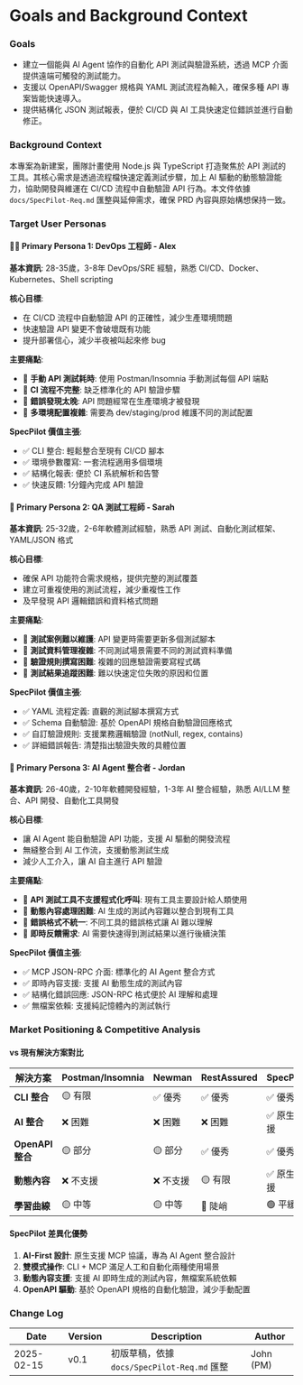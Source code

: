 # Goals and Background Context

### Goals
- 建立一個能與 AI Agent 協作的自動化 API 測試與驗證系統，透過 MCP 介面提供遠端可觸發的測試能力。
- 支援以 OpenAPI/Swagger 規格與 YAML 測試流程為輸入，確保多種 API 專案皆能快速導入。
- 提供結構化 JSON 測試報表，便於 CI/CD 與 AI 工具快速定位錯誤並進行自動修正。

### Background Context
本專案為新建案，團隊計畫使用 Node.js 與 TypeScript 打造聚焦於 API 測試的工具。其核心需求是透過流程檔快速定義測試步驟，加上 AI 驅動的動態驗證能力，協助開發與維運在 CI/CD 流程中自動驗證 API 行為。本文件依據 `docs/SpecPilot-Req.md` 匯整與延伸需求，確保 PRD 內容與原始構想保持一致。

### Target User Personas

#### 👨‍💻 **Primary Persona 1: DevOps 工程師 - Alex**
**基本資訊**: 28-35歲，3-8年 DevOps/SRE 經驗，熟悉 CI/CD、Docker、Kubernetes、Shell scripting

**核心目標**:
- 在 CI/CD 流程中自動驗證 API 的正確性，減少生產環境問題
- 快速驗證 API 變更不會破壞既有功能
- 提升部署信心，減少半夜被叫起來修 bug

**主要痛點**:
- 🔴 **手動 API 測試耗時**: 使用 Postman/Insomnia 手動測試每個 API 端點
- 🔴 **CI 流程不完整**: 缺乏標準化的 API 驗證步驟
- 🔴 **錯誤發現太晚**: API 問題經常在生產環境才被發現
- 🔴 **多環境配置複雜**: 需要為 dev/staging/prod 維護不同的測試配置

**SpecPilot 價值主張**:
- ✅ CLI 整合: 輕鬆整合至現有 CI/CD 腳本
- ✅ 環境參數覆寫: 一套流程適用多個環境
- ✅ 結構化報表: 便於 CI 系統解析和告警
- ✅ 快速反饋: 1分鐘內完成 API 驗證

#### 🧪 **Primary Persona 2: QA 測試工程師 - Sarah**
**基本資訊**: 25-32歲，2-6年軟體測試經驗，熟悉 API 測試、自動化測試框架、YAML/JSON 格式

**核心目標**:
- 確保 API 功能符合需求規格，提供完整的測試覆蓋
- 建立可重複使用的測試流程，減少重複性工作
- 及早發現 API 邏輯錯誤和資料格式問題

**主要痛點**:
- 🔴 **測試案例難以維護**: API 變更時需要更新多個測試腳本
- 🔴 **測試資料管理複雜**: 不同測試場景需要不同的測試資料準備
- 🔴 **驗證規則撰寫困難**: 複雜的回應驗證需要寫程式碼
- 🔴 **測試結果追蹤困難**: 難以快速定位失敗的原因和位置

**SpecPilot 價值主張**:
- ✅ YAML 流程定義: 直觀的測試腳本撰寫方式
- ✅ Schema 自動驗證: 基於 OpenAPI 規格自動驗證回應格式
- ✅ 自訂驗證規則: 支援業務邏輯驗證 (notNull, regex, contains)
- ✅ 詳細錯誤報告: 清楚指出驗證失敗的具體位置

#### 🤖 **Primary Persona 3: AI Agent 整合者 - Jordan**
**基本資訊**: 26-40歲，2-10年軟體開發經驗，1-3年 AI 整合經驗，熟悉 AI/LLM 整合、API 開發、自動化工具開發

**核心目標**:
- 讓 AI Agent 能自動驗證 API 功能，支援 AI 驅動的開發流程
- 無縫整合到 AI 工作流，支援動態測試生成
- 減少人工介入，讓 AI 自主進行 API 驗證

**主要痛點**:
- 🔴 **API 測試工具不支援程式化呼叫**: 現有工具主要設計給人類使用
- 🔴 **動態內容處理困難**: AI 生成的測試內容難以整合到現有工具
- 🔴 **錯誤格式不統一**: 不同工具的錯誤格式讓 AI 難以理解
- 🔴 **即時反饋需求**: AI 需要快速得到測試結果以進行後續決策

**SpecPilot 價值主張**:
- ✅ MCP JSON-RPC 介面: 標準化的 AI Agent 整合方式
- ✅ 即時內容支援: 支援 AI 動態生成的測試內容
- ✅ 結構化錯誤回應: JSON-RPC 格式便於 AI 理解和處理
- ✅ 無檔案依賴: 支援純記憶體內的測試執行

### Market Positioning & Competitive Analysis

#### **vs 現有解決方案對比**
| 解決方案 | Postman/Insomnia | Newman | RestAssured | SpecPilot |
|----------|------------------|--------|-------------|-----------|
| **CLI 整合** | 🟡 有限 | ✅ 優秀 | ✅ 優秀 | ✅ 優秀 |
| **AI 整合** | ❌ 困難 | ❌ 困難 | ❌ 困難 | ✅ 原生支援 |
| **OpenAPI 整合** | 🟡 部分 | 🟡 部分 | ✅ 優秀 | ✅ 優秀 |
| **動態內容** | ❌ 不支援 | ❌ 不支援 | 🟡 有限 | ✅ 原生支援 |
| **學習曲線** | 🟡 中等 | 🟡 中等 | 🔴 陡峭 | 🟢 平緩 |

#### **SpecPilot 差異化優勢**
1. **AI-First 設計**: 原生支援 MCP 協議，專為 AI Agent 整合設計
2. **雙模式操作**: CLI + MCP 滿足人工和自動化兩種使用場景
3. **動態內容支援**: 支援 AI 即時生成的測試內容，無檔案系統依賴
4. **OpenAPI 驅動**: 基於 OpenAPI 規格的自動化驗證，減少手動配置

### Change Log
| Date       | Version | Description                                 | Author    |
|------------|---------|---------------------------------------------|-----------|
| 2025-02-15 | v0.1    | 初版草稿，依據 `docs/SpecPilot-Req.md` 匯整 | John (PM) |
